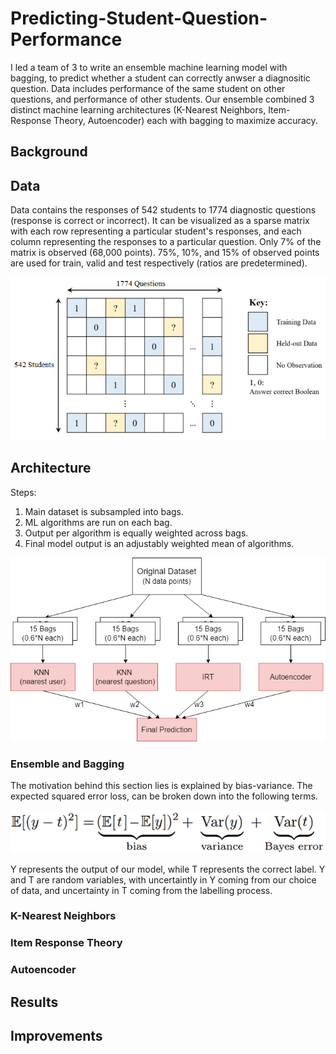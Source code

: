 # Predicting-Student-Question-Performance
I led a team of 3 to write an ensemble machine learning model with bagging, to predict whether a student can correctly anwser a diagnositic question. Data includes performance of the same student on other questions, and performance of other students. Our ensemble combined 3 distinct machine learning architectures (K-Nearest Neighbors, Item-Response Theory, Autoencoder) each with bagging to maximize accuracy. 

## Background


## Data
Data contains the responses of 542 students to 1774 diagnostic questions (response is correct or incorrect). It can be visualized as a sparse matrix with each row representing a particular student's responses, and each column representing the responses to a particular question. Only 7% of the matrix is observed (68,000 points). 75%, 10%, and 15% of observed points are used for train, valid and test respectively (ratios are predetermined). 

![image of sparese matrix representation of data. Rows = num students, columns = num questions](images/sparse_matrix.PNG)

## Architecture
Steps:
1. Main dataset is subsampled into bags.
2. ML algorithms are run on each bag.
3. Output per algorithm is equally weighted across bags.
4. Final model output is an adjustably weighted mean of algorithms.

![image of sparese matrix representation of data. Rows = num students, columns = num questions](images/Architecture.png)

### Ensemble and Bagging
The motivation behind this section lies is explained by bias-variance. The expected squared error loss, can be broken down into the following terms.

![Image of Equation showing Expected Squared error decomposed into bias, varience of y, and variance of t](images/bias_variance.png)

Y represents the output of our model, while T represents the correct label. Y and T are random variables, with uncertaintly in Y coming from our choice of data, and uncertainty in T coming from the labelling process.

### K-Nearest Neighbors

### Item Response Theory

### Autoencoder

## Results

## Improvements 
